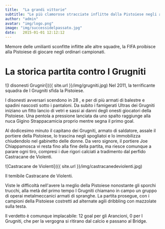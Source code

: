 ```yaml
---
title:  "La grandi vittorie"
subtitle: "Le più clamorose stracciate inflitte dalla Pistoiese negli anni"
author: "admin"
avatar: "img/logo.png"
image: "img/successidelpassato.jpg"
date:   2015-01-01 12:12:12
---
```


Memore delle umilianti sconfitte inflitte alle altre squadre, la FIFA proibisce alla Pistoiese di giocare negli ordinari campionati. 


# La storica partita contro I Grugniti
![I disonesti Grugniri]({{ site.url }}/img/grugniti.jpg)
Nel 2011, la terrificante squadra de I Grugniti sfida la Pistoiese.

I disonesti avversari scendono in 28 , e per di più armati di balestre e spadini nascosti sotto i pantaloni. Da subito i famigerati Ultras dei Grugniti iniziano un fitto lancio di vetri e sassi ai danni degli onesti giocatori della Pistoiese. Una pentola a pressione lanciata da uno spalto raggiunge alla nuca Gigino Strappacamicia proprio mentre segna il primo goal.

Al dodicesimo minuto il capitano dei Grugniti, armato di saldatore, assale il portiere della Pistoiese, lo trascina negli spogliatoi e lo immobilizza chiudendolo nel gabinetto delle donne. Da vero signore, il portiere Joe Chiappamosca vi resta fino alla fine della partita, ma riesce comunque a parare ogni tiro, compresi i due rigori calciati a tradimento dal perfido Castracane de Violenti.

![Castracane de Violenti]({{ site.url }}/img/castracanedeviolenti.jpg)

Il temibile Castracane de Violenti.

Viste le difficoltà nell'avere la meglio della Pistoiese nonostante gli sporchi trucchi, alla metà del primo tempo I Grugniti chiamano in campo un gruppo di operai metalmeccanici armati di spranghe. La partita prosegue, con i campioni della Pistoiese costretti ad alternate agili dribbling con mazzolate sulla testa.

Il verdetto è comunque implacabile: 12 goal per gli Arancioni, 0 per I Grugniti, che per la vergogna si ritirano dal calcio e passano al Bridge.

